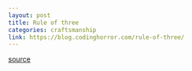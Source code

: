 ```yaml
---
layout: post
title: Rule of three
categories: craftsmanship
link: https://blog.codinghorror.com/rule-of-three/
---
```



[source](https://blog.codinghorror.com/rule-of-three/)
